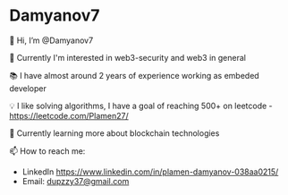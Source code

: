 # Damyanov7

👋 Hi, I’m @Damyanov7

👀 Currently I'm interested in web3-security and web3 in general

📚 I have almost around 2 years of experience working as embeded developer

💡 I like solving algorithms, I have a goal of reaching 500+ on leetcode - https://leetcode.com/Plamen27/

🌱 Currently learning more about blockchain technologies

📫 How to reach me:

- LinkedIn https://www.linkedin.com/in/plamen-damyanov-038aa0215/
- Email: dupzzy37@gmail.com

